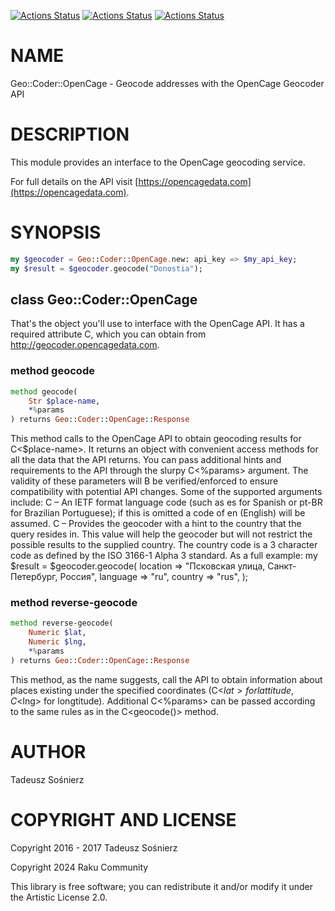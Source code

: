[![Actions Status](https://github.com/raku-community-modules/Geo-Coder-OpenCage/actions/workflows/linux.yml/badge.svg)](https://github.com/raku-community-modules/Geo-Coder-OpenCage/actions) [![Actions Status](https://github.com/raku-community-modules/Geo-Coder-OpenCage/actions/workflows/macos.yml/badge.svg)](https://github.com/raku-community-modules/Geo-Coder-OpenCage/actions) [![Actions Status](https://github.com/raku-community-modules/Geo-Coder-OpenCage/actions/workflows/windows.yml/badge.svg)](https://github.com/raku-community-modules/Geo-Coder-OpenCage/actions)

NAME
====

Geo::Coder::OpenCage - Geocode addresses with the OpenCage Geocoder API

DESCRIPTION
===========

This module provides an interface to the OpenCage geocoding service.

For full details on the API visit [https://opencagedata.com](https://opencagedata.com).

SYNOPSIS
========

```raku
my $geocoder = Geo::Coder::OpenCage.new: api_key => $my_api_key;
my $result = $geocoder.geocode("Donostia");
```

class Geo::Coder::OpenCage
--------------------------

That's the object you'll use to interface with the OpenCage API. It has a required attribute C<api-key>, which you can obtain from http://geocoder.opencagedata.com.

### method geocode

```raku
method geocode(
    Str $place-name,
    *%params
) returns Geo::Coder::OpenCage::Response
```

This method calls to the OpenCage API to obtain geocoding results for C<$place-name>. It returns an object with convenient access methods for all the data that the API returns. You can pass additional hints and requirements to the API through the slurpy C<%params> argument. The validity of these parameters will B<NOT> be verified/enforced to ensure compatibility with potential API changes. Some of the supported arguments include: C<language> – An IETF format language code (such as es for Spanish or pt-BR for Brazilian Portuguese); if this is omitted a code of en (English) will be assumed. C<country> – Provides the geocoder with a hint to the country that the query resides in. This value will help the geocoder but will not restrict the possible results to the supplied country. The country code is a 3 character code as defined by the ISO 3166-1 Alpha 3 standard. As a full example: my $result = $geocoder.geocode( location => "Псковская улица, Санкт-Петербург, Россия", language => "ru", country => "rus", );

### method reverse-geocode

```raku
method reverse-geocode(
    Numeric $lat,
    Numeric $lng,
    *%params
) returns Geo::Coder::OpenCage::Response
```

This method, as the name suggests, call the API to obtain information about places existing under the specified coordinates (C<$lat> for lattitude, C<$lng> for longtitude). Additional C<%params> can be passed according to the same rules as in the C<geocode()> method.

AUTHOR
======

Tadeusz Sośnierz

COPYRIGHT AND LICENSE
=====================

Copyright 2016 - 2017 Tadeusz Sośnierz

Copyright 2024 Raku Community

This library is free software; you can redistribute it and/or modify it under the Artistic License 2.0.

